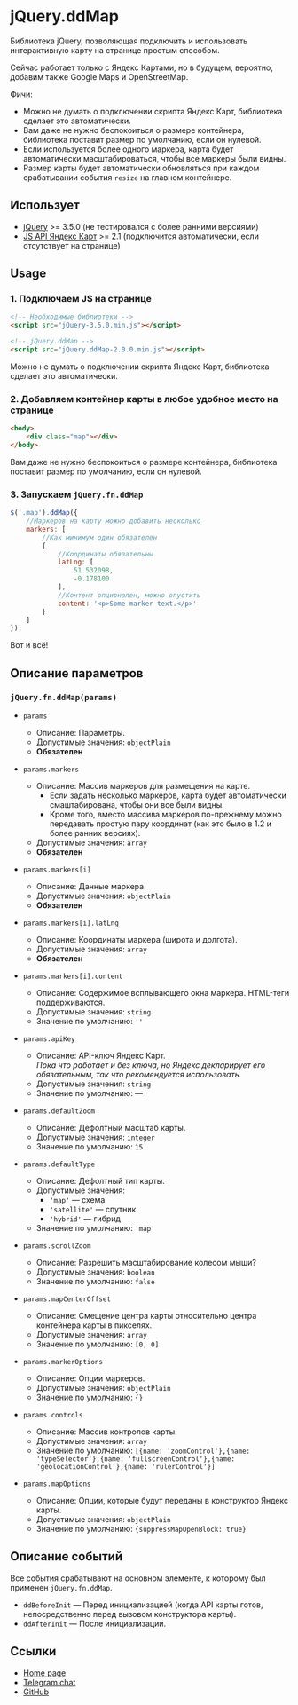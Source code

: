 # jQuery.ddMap

Библиотека jQuery, позволяющая подключить и использовать интерактивную карту на странице простым способом.

Сейчас работает только с Яндекс Картами, но в будущем, вероятно, добавим также Google Maps и OpenStreetMap.

Фичи:
* Можно не думать о подключении скрипта Яндекс Карт, библиотека сделает это автоматически.
* Вам даже не нужно беспокоиться о размере контейнера, библиотека поставит размер по умолчанию, если он нулевой.
* Если используется более одного маркера, карта будет автоматически масштабироваться, чтобы все маркеры были видны.
* Размер карты будет автоматически обновляться при каждом срабатывании события `resize` на главном контейнере.


## Использует

* [jQuery](https://jquery.com/) >= 3.5.0 (не тестировался с более ранними версиями)
* [JS API Яндекс Карт](https://yandex.ru/dev/maps/jsapi/doc/2.1/) >= 2.1 (подключится автоматически, если отсутствует на странице)


## Usage


### 1. Подключаем JS на странице

```html
<!-- Необходимые библиотеки -->
<script src="jQuery-3.5.0.min.js"></script>

<!-- jQuery.ddMap -->
<script src="jQuery.ddMap-2.0.0.min.js"></script>
```

Можно не думать о подключении скрипта Яндекс Карт, библиотека сделает это автоматически.


### 2. Добавляем контейнер карты в любое удобное место на странице

```html
<body>
	<div class="map"></div>
</body>
```

Вам даже не нужно беспокоиться о размере контейнера, библиотека поставит размер по умолчанию, если он нулевой.


### 3. Запускаем `jQuery.fn.ddMap`

```js
$('.map').ddMap({
	//Маркеров на карту можно добавить несколько
	markers: [
		//Как минимум один обязателен
		{
			//Координаты обязательны
			latLng: [
				51.532098,
				-0.178100
			],
			//Контент опционален, можно опустить
			content: '<p>Some marker text.</p>'
		}
	]
});
```

Вот и всё!


## Описание параметров


### `jQuery.fn.ddMap(params)`

* `params`
	* Описание: Параметры.
	* Допустимые значения: `objectPlain`
	* **Обязателен**
	
* `params.markers`
	* Описание: Массив маркеров для размещения на карте.
		* Если задать несколько маркеров, карта будет автоматически смаштабирована, чтобы они все были видны.
		* Кроме того, вместо массива маркеров по-прежнему можно передавать простую пару координат (как это было в 1.2 и более ранних версиях).
	* Допустимые значения: `array`
	* **Обязателен**
	
* `params.markers[i]`
	* Описание: Данные маркера.
	* Допустимые значения: `objectPlain`
	* **Обязателен**
	
* `params.markers[i].latLng`
	* Описание: Координаты маркера (широта и долгота).
	* Допустимые значения: `array`
	* **Обязателен**
	
* `params.markers[i].content`
	* Описание: Содержимое всплывающего окна маркера. HTML-теги поддерживаются.
	* Допустимые значения: `string`
	* Значение по умолчанию: `''`
	
* `params.apiKey`
	* Описание: API-ключ Яндекс Карт.  
		_Пока что работает и без ключа, но Яндекс декларирует его обязательным, так что рекомендуется использовать._
	* Допустимые значения: `string`
	* Значение по умолчанию: —
	
* `params.defaultZoom`
	* Описание: Дефолтный масштаб карты.
	* Допустимые значения: `integer`
	* Значение по умолчанию: `15`
	
* `params.defaultType`
	* Описание: Дефолтный тип карты.
	* Допустимые значения:
		* `'map'` — схема
		* `'satellite'` — спутник
		* `'hybrid'` — гибрид
	* Значение по умолчанию: `'map'`
	
* `params.scrollZoom`
	* Описание: Разрешить масштабирование колесом мыши?
	* Допустимые значения: `boolean`
	* Значение по умолчанию: `false`
	
* `params.mapCenterOffset`
	* Описание: Смещение центра карты относительно центра контейнера карты в пикселях.
	* Допустимые значения: `array`
	* Значение по умолчанию: `[0, 0]`
	
* `params.markerOptions`
	* Описание: Опции маркеров.
	* Допустимые значения: `objectPlain`
	* Значение по умолчанию: `{}`
	
* `params.controls`
	* Описание: Массив контролов карты.
	* Допустимые значения: `array`
	* Значение по умолчанию: `[{name: 'zoomControl'},{name: 'typeSelector'},{name: 'fullscreenControl'},{name: 'geolocationControl'},{name: 'rulerControl'}]`
	
* `params.mapOptions`
	* Описание: Опции, которые будут переданы в конструктор Яндекс карты.
	* Допустимые значения: `objectPlain`
	* Значение по умолчанию: `{suppressMapOpenBlock: true}`


## Описание событий

Все события срабатывают на основном элементе, к которому был применен `jQuery.fn.ddMap`.

* `ddBeforeInit` — Перед инициализацией (когда API карты готов, непосредственно перед вызовом конструктора карты).
* `ddAfterInit` — После инициализации.


## Ссылки

* [Home page](https://code.divandesign.ru/jquery/ddmap)
* [Telegram chat](https://t.me/dd_code)
* [GitHub](https://github.com/DivanDesign/jQuery.ddMap)


<link rel="stylesheet" type="text/css" href="https://raw.githack.com/DivanDesign/CSS.ddMarkdown/master/style.min.css" />